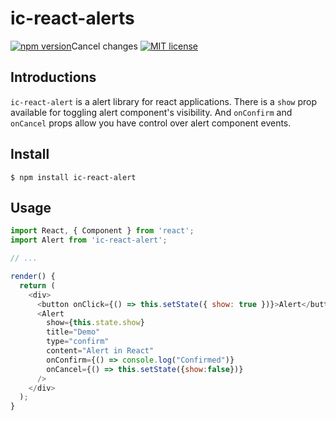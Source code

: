 # ic-react-alerts

[![npm version](http://img.shields.io/npm/v/ic-react-alert.svg?style=flat)](https://www.npmjs.com/package/ic-react-alert)Cancel changes
[![MIT license](http://img.shields.io/badge/license-MIT-brightgreen.svg)](http://opensource.org/licenses/MIT)

## Introductions

`ic-react-alert` is a alert library for react applications. There is a `show` prop available for toggling alert component's visibility.
And `onConfirm` and `onCancel` props allow you have  control over alert component events.

## Install

```
$ npm install ic-react-alert
```

## Usage

```js
import React, { Component } from 'react';
import Alert from 'ic-react-alert';

// ...

render() {
  return (
    <div>
      <button onClick={() => this.setState({ show: true })}>Alert</button>
      <Alert
        show={this.state.show}
        title="Demo"
        type="confirm"
        content="Alert in React"
        onConfirm={() => console.log("Confirmed")}
        onCancel={() => this.setState({show:false})}
      />
    </div>
  );
}
```
